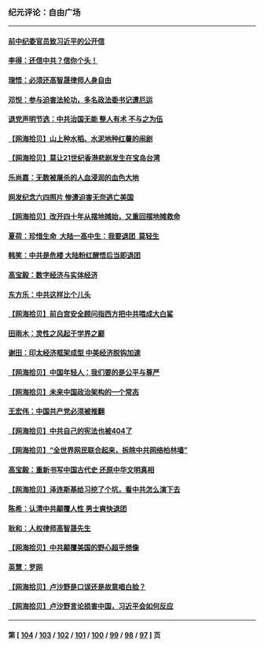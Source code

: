### 纪元评论：自由广场
---
#### [前中纪委官员致习近平的公开信](../../pages/nsc993/n13995804.md) 
#### [李得：还信中共？信你个头！](../../pages/nsc993/n13996136.md) 
#### [理悟：必须还高智晟律师人身自由](../../pages/nsc993/n13995715.md) 
#### [邓悦：参与迫害法轮功，多名政法委书记遭厄运](../../pages/nsc993/n13995336.md) 
#### [退党声明节选：中共治国无能 整人有术 不与之为伍](../../pages/nsc993/n13995312.md) 
#### [【网海拾贝】山上种水稻、水泥地种红薯的闹剧](../../pages/nsc993/n13994499.md) 
#### [【网海拾贝】莫让21世纪香港悲剧发生在宝岛台湾](../../pages/nsc993/n13993582.md) 
#### [乐尚嘉：无数被屠杀的人血浸润的血色大地](../../pages/nsc993/n13992819.md) 
#### [网发纪念六四照片 惨遭迫害无奈逃亡美国](../../pages/nsc993/n13992080.md) 
#### [【网海拾贝】改开四十年从摆地摊始，又重回摆地摊救命](../../pages/nsc993/n13991072.md) 
#### [夏荷：珍惜生命  大陆一高中生：我要退团  莫轻生](../../pages/nsc993/n13991106.md) 
#### [韩笑：中共是危楼 大陆粉红醒悟后当即退团](../../pages/nsc993/n13990174.md) 
#### [高宝毅：数字经济与实体经济](../../pages/nsc993/n13990217.md) 
#### [东方乐：中共这样比个儿头](../../pages/nsc993/n13990205.md) 
#### [【网海拾贝】前白宫安全顾问指西方把中共喂成大白鲨](../../pages/nsc993/n13989997.md) 
#### [田雨木：灵性之风起于学界之巅](../../pages/nsc993/n13989995.md) 
#### [谢田：印太经济框架成型 中美经济脱钩加速](../../pages/nsc993/n13989200.md) 
#### [【网海拾贝】中国年轻人：我们要的是公平与尊严](../../pages/nsc993/n13989370.md) 
#### [【网海拾贝】未来中国政治架构的一个常态](../../pages/nsc993/n13989013.md) 
#### [王宏伟：中国共产党必须被推翻](../../pages/nsc993/n13988942.md) 
#### [【网海拾贝】中共自己的宪法也被404了](../../pages/nsc993/n13987067.md) 
#### [【网海拾贝】“全世界网民联合起来，拆除中共网络柏林墙”](../../pages/nsc993/n13986349.md) 
#### [高宝毅：重新书写中国古代史 还原中华文明真相](../../pages/nsc993/n13986309.md) 
#### [【网海拾贝】泽连斯基给习挖了个坑，看中共怎么演下去](../../pages/nsc993/n13985737.md) 
#### [陈希：认清中共颠覆人性 男士爽快退团](../../pages/nsc993/n13985699.md) 
#### [耿和：人权律师高智晟先生](../../pages/nsc993/n13985357.md) 
#### [【网海拾贝】中共颠覆美国的野心超乎想像](../../pages/nsc993/n13985005.md) 
#### [英慧：罗网](../../pages/nsc993/n13983693.md) 
#### [【网海拾贝】卢沙野是口误还是故意唱白脸？](../../pages/nsc993/n13982671.md) 
#### [【网海拾贝】卢沙野言论损害中国，习近平会如何反应](../../pages/nsc993/n13981963.md) 

---
#### 第 [ [104](./104.md) / [103](./103.md) / [102](./102.md) / [101](./101.md) / [100](./100.md) / [99](./99.md) / [98](./98.md) / [97](./97.md) ] 页
